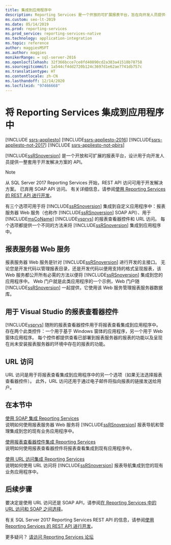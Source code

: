 ```yaml
---
title: 集成到应用程序中
description: Reporting Services 是一个开放的可扩展报表平台，旨在向开发人员提供一整套用于开发解决方案的 API。
ms.custom: seo-lt-2019
ms.date: 05/14/2019
ms.prod: reporting-services
ms.prod_service: reporting-services-native
ms.technology: application-integration
ms.topic: reference
author: maggiesMSFT
ms.author: maggies
monikerRange: = sql-server-2016
ms.openlocfilehash: 32f366bcce7ce8fd40890cd2a383a41518b78758
ms.sourcegitcommit: 1a544cf4dd2720b124c3697d1e62ae7741db757c
ms.translationtype: HT
ms.contentlocale: zh-CN
ms.lasthandoff: 12/14/2020
ms.locfileid: "97466668"
---
```

# <a name="integrating-reporting-services-into-applications"></a>将 Reporting Services 集成到应用程序中

[!INCLUDE [ssrs-appliesto](../../includes/ssrs-appliesto.md)] [!INCLUDE[ssrs-appliesto-2016](../../includes/ssrs-appliesto-2016.md)] [!INCLUDE[ssrs-appliesto-not-2017](../../includes/ssrs-appliesto-not-2017.md)] [!INCLUDE [ssrs-appliesto-not-pbirs](../../includes/ssrs-appliesto-not-pbirs.md)]

  [!INCLUDE[ssRSnoversion](../../includes/ssrsnoversion-md.md)] 是一个开放和可扩展的报表平台，设计用于向开发人员提供一整套用于开发解决方案的 API。

> [!NOTE]
> 从 SQL Server 2017 Reporting Services 开始，REST API 访问可用于开发解决方案。 已弃用 SOAP API 访问。 有关详细信息，请参阅[使用 Reporting Services 的 REST API 进行开发](../developer/rest-api.md)。
  
 有三个选项可用于将 [!INCLUDE[ssRSnoversion](../../includes/ssrsnoversion-md.md)] 集成到自定义应用程序中：报表服务器 Web 服务（也称作 [!INCLUDE[ssRSnoversion](../../includes/ssrsnoversion-md.md)] SOAP API）、用于 [!INCLUDE[msCoName](../../includes/msconame-md.md)] [!INCLUDE[vsprvs](../../includes/vsprvs-md.md)] 的报表查看器控件和 URL 访问。 每个选项都提供一个不同的方法来将 [!INCLUDE[ssRSnoversion](../../includes/ssrsnoversion-md.md)] 集成到应用程序中。
  
## <a name="report-server-web-service"></a>报表服务器 Web 服务

 报表服务器 Web 服务是针对 [!INCLUDE[ssRSnoversion](../../includes/ssrsnoversion-md.md)] 进行开发的主接口。 无论您是开发代码以管理报表目录，还是开发代码以便用支持的格式呈现报表，该 Web 服务都公开所有必需的方法以便将 [!INCLUDE[ssRSnoversion](../../includes/ssrsnoversion-md.md)] 集成到您的应用程序中。 Web 门户就是此类应用程序的一个示例，Web 门户随 [!INCLUDE[ssRSnoversion](../../includes/ssrsnoversion-md.md)] 一起提供，它使用该 Web 服务管理报表服务器数据库。  
  
## <a name="report-viewer-controls-for-visual-studio"></a>用于 Visual Studio 的报表查看器控件

 [!INCLUDE[vsprvs](../../includes/vsprvs-md.md)] 随附的报表查看器控件用于将报表查看集成到应用程序中。 存在两个此类控件：一个用于基于 Windows 窗体的应用程序，另一个用于 Web 窗体应用程序。 每个控件都提供查看已部署到报表服务器的报表的功能以及呈现在尚未安装报表服务器的环境中存在的报表的功能。  
  
## <a name="url-access"></a>URL 访问  
 URL 访问是用于将报表查看集成到应用程序中的另一个选项（如果无法选择报表查看器控件）。 此外，URL 访问还用于通过电子邮件将指向报表的链接发送给用户。  
  
## <a name="in-this-section"></a>在本节中

 [使用 SOAP 集成 Reporting Services](../../reporting-services/application-integration/integrating-reporting-services-using-soap.md)  
 说明如何使用报表服务器 Web 服务将 [!INCLUDE[ssRSnoversion](../../includes/ssrsnoversion-md.md)] 报表导航和管理集成到您的现有业务应用程序中。  
  
 [使用报表查看器控件集成 Reporting Services](../../reporting-services/application-integration/integrating-reporting-services-using-reportviewer-controls.md)  
 说明如何使用报表查看器控件将报表查看集成到现有应用程序中。  
  
 [使用 URL 访问集成 Reporting Services](../../reporting-services/application-integration/integrating-reporting-services-using-url-access.md)  
 说明如何使用 URL 访问将 [!INCLUDE[ssRSnoversion](../../includes/ssrsnoversion-md.md)] 报表导航集成到您的现有业务应用程序中。  
  
## <a name="next-steps"></a>后续步骤

要决定是使用 URL 访问还是 SOAP API，请参阅[在 Reporting Services 中的 URL 访问和 SOAP 之间选择](choosing-between-url-access-and-soap.md)。

有关 SQL Server 2017 Reporting Services REST API 的信息，请参阅[使用 Reporting Services 的 REST API 进行开发](../developer/rest-api.md)。

更多疑问？ [请访问 Reporting Services 论坛](https://go.microsoft.com/fwlink/?LinkId=620231)
